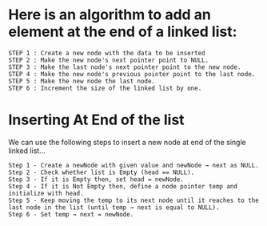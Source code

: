 # Here is an algorithm to add an element at the end of a linked list:

```
STEP 1 : Create a new node with the data to be inserted
STEP 2 : Make the new node's next pointer point to NULL.
STEP 3 : Make the last node's next pointer point to the new node.
STEP 4 : Make the new node's previous pointer point to the last node.
STEP 5 : Make the new node the last node.
STEP 6 : Increment the size of the linked list by one.
```

# Inserting At End of the list

We can use the following steps to insert a new node at end of the single linked list...

```
Step 1 - Create a newNode with given value and newNode → next as NULL.
Step 2 - Check whether list is Empty (head == NULL).
Step 3 - If it is Empty then, set head = newNode.
Step 4 - If it is Not Empty then, define a node pointer temp and initialize with head.
Step 5 - Keep moving the temp to its next node until it reaches to the last node in the list (until temp → next is equal to NULL).
Step 6 - Set temp → next = newNode.
```
